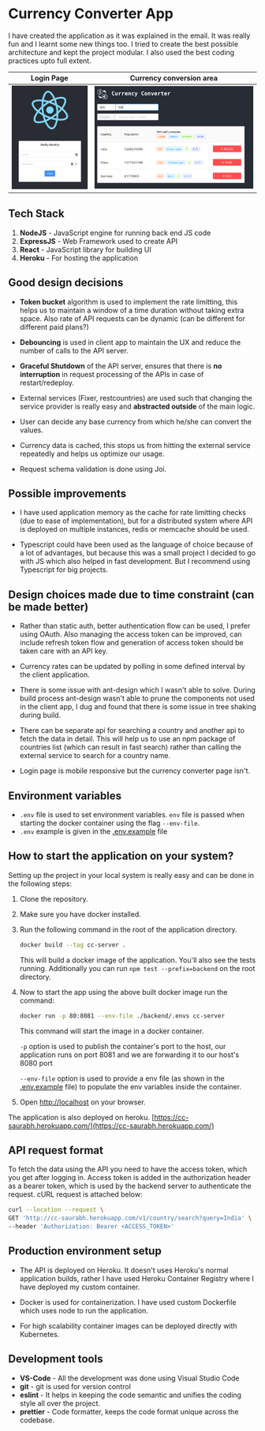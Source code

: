 # Currency Converter App

I have created the application as it was explained in the email. It was really fun and I learnt some new things too.
I tried to create the best possible architecture and kept the project modular. I also used the best coding practices upto full extent.

| Login Page                                                       | Currency conversion area                                               |
| ---------------------------------------------------------------- | ---------------------------------------------------------------------- |
| <img alt="Login page" width="331" src="./demo-images/login.png"> | <img alt="Currency conversion" width="700" src="./demo-images/cc.png"> |

## Tech Stack

1. **NodeJS** - JavaScript engine for running back end JS code
1. **ExpressJS** - Web Framework used to create API
1. **React** - JavaScript library for building UI
1. **Heroku** - For hosting the application

## Good design decisions

-   **Token bucket** algorithm is used to implement the rate limitting, this helps us to maintain a window of a time duration without taking extra space. Also rate of API requests can be dynamic (can be different for different paid plans?)

-   **Debouncing** is used in client app to maintain the UX and reduce the number of calls to the API server.

-   **Graceful Shutdown** of the API server, ensures that there is **no interruption** in request processing of the APIs in case of restart/redeploy.

-   External services (Fixer, restcountries) are used such that changing the service provider is really easy and **abstracted outside** of the main logic.

-   User can decide any base currency from which he/she can convert the values.

-   Currency data is cached, this stops us from hitting the external service repeatedly and helps us optimize our usage.

-   Request schema validation is done using Joi.

## Possible improvements

-   I have used application memory as the cache for rate limitting checks (due to ease of implementation), but for a distributed system where API is deployed on multiple instances, redis or memcache should be used.

-   Typescript could have been used as the language of choice because of a lot of advantages, but because this was a small project I decided to go with JS which also helped in fast development. But I recommend using Typescript for big projects.

## Design choices made due to time constraint (can be made better)

-   Rather than static auth, better authentication flow can be used, I prefer using OAuth. Also managing the access token can be improved, can include refresh token flow and generation of access token should be taken care with an API key.

-   Currency rates can be updated by polling in some defined interval by the client application.

-   There is some issue with ant-design which I wasn't able to solve. During build process ant-design wasn't able to prune the components not used in the client app, I dug and found that there is some issue in tree shaking during build.

-   There can be separate api for searching a country and another api to fetch the data in detail. This will help us to use an npm package of countries list (which can result in fast search) rather than calling the external service to search for a country name.

-   Login page is mobile responsive but the currency converter page isn't.

## Environment variables

-   `.env` file is used to set environment variables. `env` file is passed when starting the docker container using the flag `--env-file`.
-   `.env` example is given in the [.env.example](./.env.example) file

## How to start the application on your system?

Setting up the project in your local system is really easy and can be done in the following steps:

1. Clone the repository.

2. Make sure you have docker installed.

3. Run the following command in the root of the application directory.

    ```bash
    docker build --tag cc-server .
    ```

    This will build a docker image of the application. You'll also see the tests running.
    Additionally you can run `npm test --prefix=backend` on the root directory.

4. Now to start the app using the above built docker image run the command:

    ```bash
    docker run -p 80:8081 --env-file ./backend/.envs cc-server
    ```

    This command will start the image in a docker container.

    `-p` option is used to publish the container's port to the host, our application runs on port 8081 and we are forwarding it to our host's 8080 port

    `--env-file` option is used to provide a env file (as shown in the [.env.example](./.env.example) file) to populate the env variables inside the container.

5. Open [http://localhost](http://localhost) on your browser.

The application is also deployed on heroku. [https://cc-saurabh.herokuapp.com/](https://cc-saurabh.herokuapp.com/)

## API request format

To fetch the data using the API you need to have the access token, which you get after logging in. Access token is added in the authorization header as a bearer token, which is used by the backend server to authenticate the request. cURL request is attached below:

```bash
curl --location --request \
GET 'http://cc-saurabh.herokuapp.com/v1/country/search?query=India' \
--header 'Authorization: Bearer <ACCESS_TOKEN>'
```

## Production environment setup

-   The API is deployed on Heroku. It doesn't uses Heroku's normal application builds, rather I have used Heroku Container Registry where I have deployed my custom container.

-   Docker is used for containerization. I have used custom Dockerfile which uses node to run the application.

-   For high scalability container images can be deployed directly with Kubernetes.

## Development tools

-   **VS-Code** - All the development was done using Visual Studio Code
-   **git** - git is used for version control
-   **eslint** - It helps in keeping the code semantic and unifies the coding style all over the project.
-   **prettier** - Code formatter, keeps the code format unique across the codebase.
